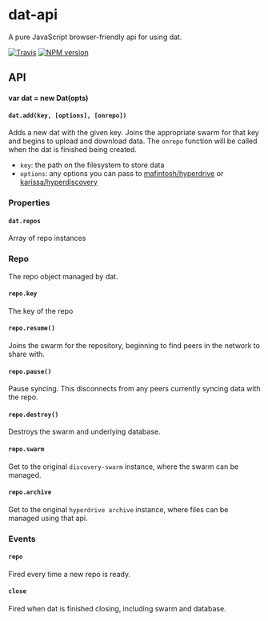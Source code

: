 # dat-api

A pure JavaScript browser-friendly api for using dat.

[![Travis](https://api.travis-ci.org/karissa/dat-api.svg)](https://travis-ci.org/karissa/dat-api)  [![NPM version](https://img.shields.io/npm/v/dat-api.svg?style=flat-square)](https://npmjs.org/package/dat)

## API

#### var dat = new Dat(opts)

#### `dat.add(key, [options], [onrepo])`

Adds a new dat with the given key. Joins the appropriate swarm for that key and begins to upload and download data. The `onrepo` function will be called when the dat is finished being created.

 * `key`: the path on the filesystem to store data
 * `options`: any options you can pass to [mafintosh/hyperdrive](mafintosh/hyperdrive) or [karissa/hyperdiscovery](karissa/hyperdiscovery)

### Properties

#### `dat.repos`

Array of repo instances

### Repo

The repo object managed by dat.

#### `repo.key`

The key of the repo

#### `repo.resume()`

Joins the swarm for the repository, beginning to find peers in the network to share with.

#### `repo.pause()`

Pause syncing. This disconnects from any peers currently syncing data with the repo.

#### `repo.destroy()`

Destroys the swarm and underlying database.

#### `repo.swarm`

Get to the original `discovery-swarm` instance, where the swarm can be managed.

#### `repo.archive`

Get to the original `hyperdrive archive` instance, where files can be managed using that api.

### Events

#### `repo`

Fired every time a new repo is ready.

#### `close`

Fired when dat is finished closing, including swarm and database.
